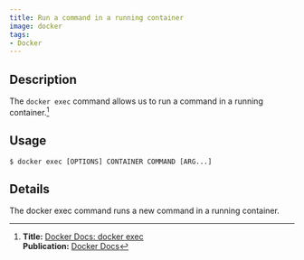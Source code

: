 ```yaml
---
title: Run a command in a running container
image: docker
tags:
- Docker
---
```

## Description

The `docker exec` command allows us to run a command in a running container.[^1]

## Usage

```
$ docker exec [OPTIONS] CONTAINER COMMAND [ARG...]
```

## Details

The docker exec command runs a new command in a running container.

[^1]: **Title:** [Docker Docs: docker exec](https://docs.docker.com/engine/reference/commandline/exec/)<br>
**Publication:** [Docker Docs](https://docs.docker.com/)